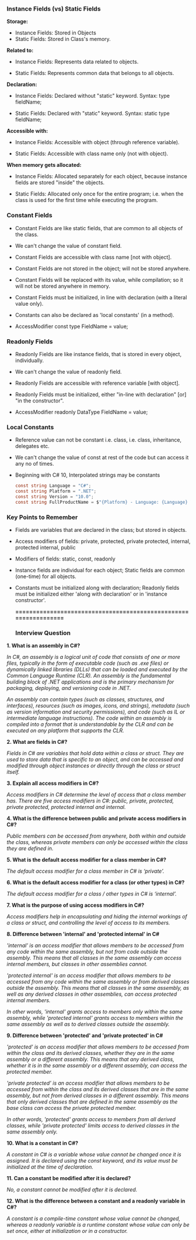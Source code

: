 
### Instance Fields (vs) Static Fields

**Storage:**

- Instance Fields: Stored in Objects
- Static Fields: Stored in Class's memory.

**Related to:**

- Instance Fields: Represents data related to objects.

- Static Fields: Represents common data that belongs to all objects.



**Declaration:**

- Instance Fields: Declared without "static" keyword. Syntax: type fieldName;

- Static Fields: Declared with "static" keyword. Syntax: static type fieldName;



**Accessible with:**

- Instance Fields: Accessible with object (through reference variable).

- Static Fields: Accessible with class name only (not with object).



**When memory gets allocated:**

- Instance Fields: Allocated separately for each object, because instance fields are stored "inside" the objects.

- Static Fields: Allocated only once for the entire program; i.e. when the class is used for the first time while executing the program.

### Constant Fields
- Constant Fields are like static fields, that are common to all objects of the class.

- We can't change the value of constant field.

- Constant Fields are accessible with class name [not with object].

- Constant Fields are not stored in the object; will not be stored anywhere.

- Constant Fields will be replaced with its value, while compilation; so it will not be stored anywhere in memory.

- Constant Fields must be initialized, in line with declaration (with a literal value only).

- Constants can also be declared as 'local constants' (in a method).

- AccessModifier   const    type   FieldName = value;


### Readonly Fields
- Readonly Fields are like instance fields, that is stored in every object, individually.

- We can't change the value of readonly field.

- Readonly Fields are accessible with reference variable [with object].

- Readonly Fields must be initialized, either "in-line with declaration" [or] "in the constructor".

- AccessModifier    readonly    DataType    FieldName = value;

### Local Constants 
- Reference value can not be constant i.e. class, i.e. class, inheritance, delegates etc.
- We can't change the value of const at rest of the code but can access it any no of times.
- Beginning with C# 10, Interpolated strings may be constants

   ```csharp
   const string Language = "C#";
  const string Platform = ".NET";
  const string Version = "10.0";
  const string FullProductName = $"{Platform} - Language: {Language} Version: {Version}";
    ```

### Key Points to Remember

- Fields are variables that are declared in the class; but stored in objects.

- Access modifiers of fields: private, protected, private protected, internal, protected internal, public

- Modifiers of fields: static, const, readonly

- Instance fields are individual for each object; Static fields are common (one-time) for all objects.

- Constants must be initialized along with declaration; Readonly fields must be initialized either 'along with declaration' or in 'instance constructor'.

  **================================================================**
  ### Interview Question

**1. What is an assembly in C#?**

*In C#, an assembly is a logical unit of code that consists of one or more files, typically in the form of executable code (such as .exe files) or dynamically linked libraries (DLLs) that can be loaded and executed by the Common Language Runtime (CLR). An assembly is the fundamental building block of .NET applications and is the primary mechanism for packaging, deploying, and versioning code in .NET.*

*An assembly can contain types (such as classes, structures, and interfaces), resources (such as images, icons, and strings), metadata (such as version information and security permissions), and code (such as IL or intermediate language instructions). The code within an assembly is compiled into a format that is understandable by the CLR and can be executed on any platform that supports the CLR.*

**2. What are fields in C#?**

*Fields in C# are variables that hold data within a class or struct. They are used to store data that is specific to an object, and can be accessed and modified through object instances or directly through the class or struct itself.*

**3. Explain all access modifiers in C#?**

*Access modifiers in C# determine the level of access that a class member has. There are five access modifiers in C#: public, private, protected, private protected, protected internal and internal.*

**4. What is the difference between public and private access modifiers in C#?**

*Public members can be accessed from anywhere, both within and outside the class, whereas private members can only be accessed within the class they are defined in.*

**5. What is the default access modifier for a class member in C#?**

*The default access modifier for a class member in C# is ‘private’.*

**6. What is the default access modifier for a class (or other types) in C#?**

*The default access modifier for a class / other types in C# is ‘internal’.*

**7. What is the purpose of using access modifiers in C#?**

*Access modifiers help in encapsulating and hiding the internal workings of a class or struct, and controlling the level of access to its members.*

**8. Difference between 'internal' and 'protected internal' in C#**

*'internal' is an access modifier that allows members to be accessed from any code within the same assembly, but not from code outside the assembly. This means that all classes in the same assembly can access internal members, but classes in other assemblies cannot.*

*'protected internal' is an access modifier that allows members to be accessed from any code within the same assembly or from derived classes outside the assembly. This means that all classes in the same assembly, as well as any derived classes in other assemblies, can access protected internal members.*

*In other words, 'internal' grants access to members only within the same assembly, while 'protected internal' grants access to members within the same assembly as well as to derived classes outside the assembly.*

**9. Difference between 'protected' and 'private protected' in C#**

*'protected' is an access modifier that allows members to be accessed from within the class and its derived classes, whether they are in the same assembly or a different assembly. This means that any derived class, whether it is in the same assembly or a different assembly, can access the protected member.*

*'private protected' is an access modifier that allows members to be accessed from within the class and its derived classes that are in the same assembly, but not from derived classes in a different assembly. This means that only derived classes that are defined in the same assembly as the base class can access the private protected member.*

*In other words, 'protected' grants access to members from all derived classes, while 'private protected' limits access to derived classes in the same assembly only.*

**10. What is a constant in C#?**

*A constant in C# is a variable whose value cannot be changed once it is assigned. It is declared using the const keyword, and its value must be initialized at the time of declaration.*

**11. Can a constant be modified after it is declared?**

*No, a constant cannot be modified after it is declared.*

**12. What is the difference between a constant and a readonly variable in C#?**

*A constant is a compile-time constant whose value cannot be changed, whereas a readonly variable is a runtime constant whose value can only be set once, either at initialization or in a constructor.*
